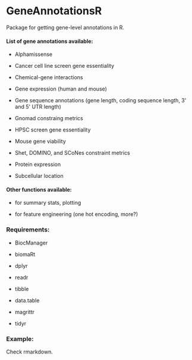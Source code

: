 # GeneAnnotationsR

Package for getting gene-level annotations in R.

#### List of gene annotations available: 

-   Alphamissense

-   Cancer cell line screen gene essentiality

-   Chemical-gene interactions

-   Gene expression (human and mouse)

-   Gene sequence annotations (gene length, coding sequence length, 3' and 5' UTR length)

-   Gnomad constraing metrics

-   HPSC screen gene essentiality

-   Mouse gene viability

-   Shet, DOMINO, and SCoNes constraint metrics

-   Protein expression

-   Subcellular location

#### Other functions available: 

-   for summary stats, plotting

-   for feature engineering (one hot encoding, more?)

### Requirements:

-   BiocManager

-   biomaRt

-   dplyr

-   readr

-   tibble

-   data.table

-   magrittr

-   tidyr

### Example:

Check rmarkdown.
